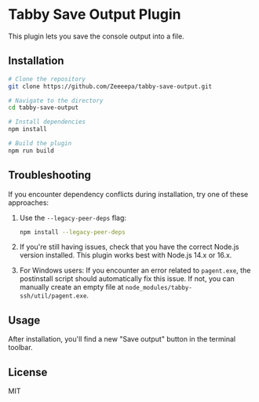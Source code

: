 # Tabby Save Output Plugin

This plugin lets you save the console output into a file.

## Installation

```bash
# Clone the repository
git clone https://github.com/Zeeeepa/tabby-save-output.git

# Navigate to the directory
cd tabby-save-output

# Install dependencies
npm install

# Build the plugin
npm run build
```

## Troubleshooting

If you encounter dependency conflicts during installation, try one of these approaches:

1. Use the `--legacy-peer-deps` flag:
   ```bash
   npm install --legacy-peer-deps
   ```

2. If you're still having issues, check that you have the correct Node.js version installed. This plugin works best with Node.js 14.x or 16.x.

3. For Windows users: If you encounter an error related to `pagent.exe`, the postinstall script should automatically fix this issue. If not, you can manually create an empty file at `node_modules/tabby-ssh/util/pagent.exe`.

## Usage

After installation, you'll find a new "Save output" button in the terminal toolbar.

## License

MIT
